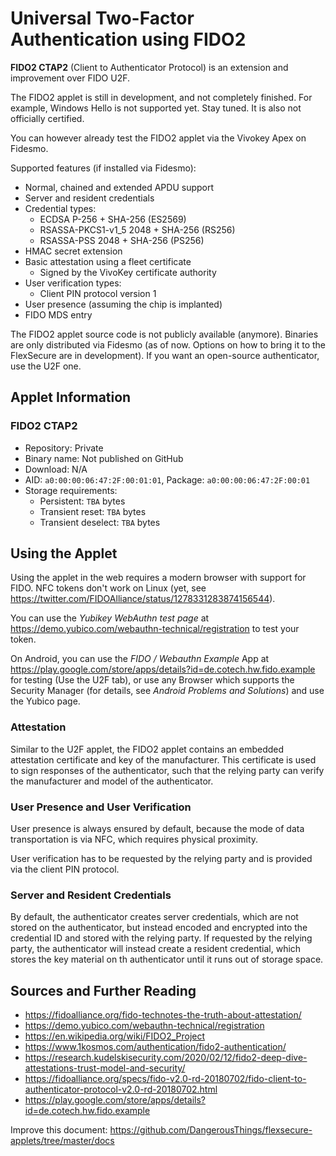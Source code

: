 # Universal Two-Factor Authentication using FIDO2

**FIDO2 CTAP2** (Client to Authenticator Protocol) is an extension and improvement over FIDO U2F.

The FIDO2 applet is still in development, and not completely finished. For example, Windows Hello is not supported yet. Stay tuned. It is also not officially certified.

You can however already test the FIDO2 applet via the Vivokey Apex on Fidesmo.

Supported features (if installed via Fidesmo):
 - Normal, chained and extended APDU support
 - Server and resident credentials
 - Credential types:
   - ECDSA P-256 + SHA-256 (ES2569)
   - RSASSA-PKCS1-v1_5 2048 + SHA-256 (RS256)
   - RSASSA-PSS 2048 + SHA-256 (PS256)
 - HMAC secret extension
 - Basic attestation using a fleet certificate
   - Signed by the VivoKey certificate authority
 - User verification types:
   - Client PIN protocol version 1
 - User presence (assuming the chip is implanted)
 - FIDO MDS entry

The FIDO2 applet source code is not publicly available (anymore). Binaries are only distributed via Fidesmo (as of now. Options on how to bring it to the FlexSecure are in development). If you want an open-source authenticator, use the U2F one.

## Applet Information

### FIDO2 CTAP2

- Repository: Private
- Binary name: Not published on GitHub
- Download: N/A
- AID: `a0:00:00:06:47:2F:00:01:01`, Package: `a0:00:00:06:47:2F:00:01`
- Storage requirements:
  - Persistent: `TBA` bytes
  - Transient reset: `TBA` bytes
  - Transient deselect: `TBA` bytes

## Using the Applet

Using the applet in the web requires a modern browser with support for FIDO. NFC tokens don't work on Linux (yet, see https://twitter.com/FIDOAlliance/status/1278331283874156544).

You can use the *Yubikey WebAuthn test page* at https://demo.yubico.com/webauthn-technical/registration to test your token.

On Android, you can use the *FIDO / Webauthn Example* App at https://play.google.com/store/apps/details?id=de.cotech.hw.fido.example for testing (Use the U2F tab), or use any Browser which supports the Security Manager (for details, see *Android Problems and Solutions*) and use the Yubico page.

### Attestation

Similar to the U2F applet, the FIDO2 applet contains an embedded attestation certificate and key of the manufacturer. This certificate is used to sign responses of the authenticator, such that the relying party can verify the manufacturer and model of the authenticator.

### User Presence and User Verification

User presence is always ensured by default, because the mode of data transportation is via NFC, which requires physical proximity.

User verification has to be requested by the relying party and is provided via the client PIN protocol.

### Server and Resident Credentials

By default, the authenticator creates server credentials, which are not stored on the authenticator, but instead encoded and encrypted into the credential ID and stored with the relying party. If requested by the relying party, the authenticator will instead create a resident credential, which stores the key material on th authenticator until it runs out of storage space.

## Sources and Further Reading

- https://fidoalliance.org/fido-technotes-the-truth-about-attestation/
- https://demo.yubico.com/webauthn-technical/registration
- https://en.wikipedia.org/wiki/FIDO2_Project
- https://www.1kosmos.com/authentication/fido2-authentication/
- https://research.kudelskisecurity.com/2020/02/12/fido2-deep-dive-attestations-trust-model-and-security/
- https://fidoalliance.org/specs/fido-v2.0-rd-20180702/fido-client-to-authenticator-protocol-v2.0-rd-20180702.html
- https://play.google.com/store/apps/details?id=de.cotech.hw.fido.example

Improve this document: https://github.com/DangerousThings/flexsecure-applets/tree/master/docs